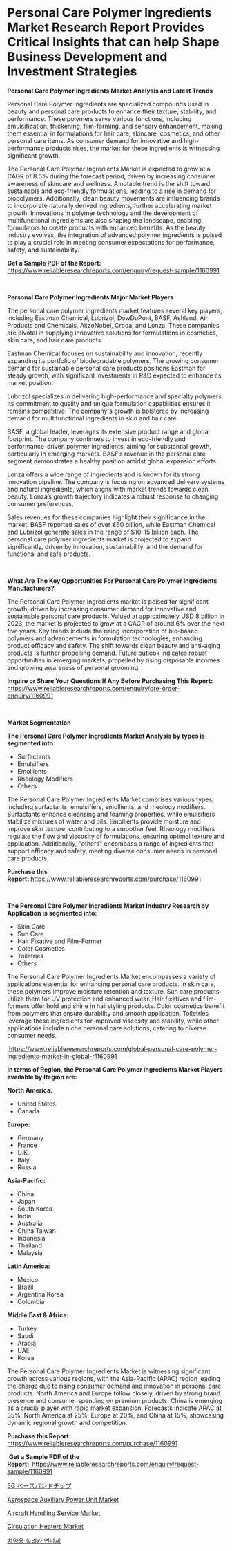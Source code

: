<p><h1>Personal Care Polymer Ingredients Market Research Report Provides Critical Insights that can help Shape Business Development and Investment Strategies</h1></p><p><strong>Personal Care Polymer Ingredients Market Analysis and Latest Trends</strong></p>
<p><p>Personal Care Polymer Ingredients are specialized compounds used in beauty and personal care products to enhance their texture, stability, and performance. These polymers serve various functions, including emulsification, thickening, film-forming, and sensory enhancement, making them essential in formulations for hair care, skincare, cosmetics, and other personal care items. As consumer demand for innovative and high-performance products rises, the market for these ingredients is witnessing significant growth.</p><p>The Personal Care Polymer Ingredients Market is expected to grow at a CAGR of 8.6% during the forecast period, driven by increasing consumer awareness of skincare and wellness. A notable trend is the shift toward sustainable and eco-friendly formulations, leading to a rise in demand for biopolymers. Additionally, clean beauty movements are influencing brands to incorporate naturally derived ingredients, further accelerating market growth. Innovations in polymer technology and the development of multifunctional ingredients are also shaping the landscape, enabling formulators to create products with enhanced benefits. As the beauty industry evolves, the integration of advanced polymer ingredients is poised to play a crucial role in meeting consumer expectations for performance, safety, and sustainability.</p></p>
<p><strong>Get a Sample PDF of the Report:&nbsp;</strong> <a href="https://www.reliableresearchreports.com/enquiry/request-sample/1160991">https://www.reliableresearchreports.com/enquiry/request-sample/1160991</a></p>
<p>&nbsp;</p>
<p><strong>Personal Care Polymer Ingredients Major Market Players</strong></p>
<p><p>The personal care polymer ingredients market features several key players, including Eastman Chemical, Lubrizol, DowDuPont, BASF, Ashland, Air Products and Chemicals, AkzoNobel, Croda, and Lonza. These companies are pivotal in supplying innovative solutions for formulations in cosmetics, skin care, and hair care products.</p><p>Eastman Chemical focuses on sustainability and innovation, recently expanding its portfolio of biodegradable polymers. The growing consumer demand for sustainable personal care products positions Eastman for steady growth, with significant investments in R&D expected to enhance its market position.</p><p>Lubrizol specializes in delivering high-performance and specialty polymers. Its commitment to quality and unique formulation capabilities ensures it remains competitive. The company's growth is bolstered by increasing demand for multifunctional ingredients in skin and hair care.</p><p>BASF, a global leader, leverages its extensive product range and global footprint. The company continues to invest in eco-friendly and performance-driven polymer ingredients, aiming for substantial growth, particularly in emerging markets. BASF’s revenue in the personal care segment demonstrates a healthy position amidst global expansion efforts.</p><p>Lonza offers a wide range of ingredients and is known for its strong innovation pipeline. The company is focusing on advanced delivery systems and natural ingredients, which aligns with market trends towards clean beauty. Lonza’s growth trajectory indicates a robust response to changing consumer preferences.</p><p>Sales revenues for these companies highlight their significance in the market: BASF reported sales of over €60 billion, while Eastman Chemical and Lubrizol generate sales in the range of $10-15 billion each. The personal care polymer ingredients market is projected to expand significantly, driven by innovation, sustainability, and the demand for functional and safe products.</p></p>
<p>&nbsp;</p>
<p><strong>What Are The Key Opportunities For Personal Care Polymer Ingredients Manufacturers?</strong></p>
<p><p>The Personal Care Polymer Ingredients market is poised for significant growth, driven by increasing consumer demand for innovative and sustainable personal care products. Valued at approximately USD 8 billion in 2023, the market is projected to grow at a CAGR of around 6% over the next five years. Key trends include the rising incorporation of bio-based polymers and advancements in formulation technologies, enhancing product efficacy and safety. The shift towards clean beauty and anti-aging products is further propelling demand. Future outlook indicates robust opportunities in emerging markets, propelled by rising disposable incomes and growing awareness of personal grooming.</p></p>
<p><strong>Inquire or Share Your Questions If Any Before Purchasing This Report:</strong> <a href="https://www.reliableresearchreports.com/enquiry/pre-order-enquiry/1160991">https://www.reliableresearchreports.com/enquiry/pre-order-enquiry/1160991</a></p>
<p>&nbsp;</p>
<p><strong>Market Segmentation</strong></p>
<p><strong>The Personal Care Polymer Ingredients Market Analysis by types is segmented into:</strong></p>
<p><ul><li>Surfactants</li><li>Emulsifiers</li><li>Emollients</li><li>Rheology Modifiers</li><li>Others</li></ul></p>
<p><p>The Personal Care Polymer Ingredients Market comprises various types, including surfactants, emulsifiers, emollients, and rheology modifiers. Surfactants enhance cleansing and foaming properties, while emulsifiers stabilize mixtures of water and oils. Emollients provide moisture and improve skin texture, contributing to a smoother feel. Rheology modifiers regulate the flow and viscosity of formulations, ensuring optimal texture and application. Additionally, "others" encompass a range of ingredients that support efficacy and safety, meeting diverse consumer needs in personal care products.</p></p>
<p><strong>Purchase this Report:&nbsp;</strong><a href="https://www.reliableresearchreports.com/purchase/1160991">https://www.reliableresearchreports.com/purchase/1160991</a></p>
<p>&nbsp;</p>
<p><strong>The Personal Care Polymer Ingredients Market Industry Research by Application is segmented into:</strong></p>
<p><ul><li>Skin Care</li><li>Sun Care</li><li>Hair Fixative and Film-Former</li><li>Color Cosmetics</li><li>Toiletries</li><li>Others</li></ul></p>
<p><p>The Personal Care Polymer Ingredients Market encompasses a variety of applications essential for enhancing personal care products. In skin care, these polymers improve moisture retention and texture. Sun care products utilize them for UV protection and enhanced wear. Hair fixatives and film-formers offer hold and shine in hairstyling products. Color cosmetics benefit from polymers that ensure durability and smooth application. Toiletries leverage these ingredients for improved viscosity and stability, while other applications include niche personal care solutions, catering to diverse consumer needs.</p></p>
<p><a href="https://www.reliableresearchreports.com/global-personal-care-polymer-ingredients-market-in-global-r1160991">&nbsp;https://www.reliableresearchreports.com/global-personal-care-polymer-ingredients-market-in-global-r1160991</a></p>
<p><strong>In terms of Region, the Personal Care Polymer Ingredients Market Players available by Region are:</strong></p>
<p>
    <p> <strong> North America: </strong>
        <ul>
            <li>United States</li>
            <li>Canada</li>
        </ul>
        </p> 
    <p> <strong> Europe: </strong>
        <ul>
            <li>Germany</li>
            <li>France</li>
            <li>U.K.</li>
            <li>Italy</li>
            <li>Russia</li>
        </ul>
        </p> 
    <p> <strong> Asia-Pacific: </strong>
        <ul>
            <li>China</li>
            <li>Japan</li>
            <li>South Korea</li>
            <li>India</li>
            <li>Australia</li>
            <li>China Taiwan</li>
            <li>Indonesia</li>
            <li>Thailand</li>
            <li>Malaysia</li>
        </ul>
        </p> 
    <p> <strong> Latin America: </strong>
        <ul>
            <li>Mexico</li>
            <li>Brazil</li>
            <li>Argentina Korea</li>
            <li>Colombia</li>
        </ul>
        </p> 
    <p> <strong> Middle East & Africa: </strong>
        <ul>
            <li>Turkey</li>
            <li>Saudi</li>
            <li>Arabia</li>
            <li>UAE</li>
            <li>Korea</li>
        </ul>
    </p>
    </p>
<p><p>The Personal Care Polymer Ingredients Market is witnessing significant growth across various regions, with the Asia-Pacific (APAC) region leading the charge due to rising consumer demand and innovation in personal care products. North America and Europe follow closely, driven by strong brand presence and consumer spending on premium products. China is emerging as a crucial player with rapid market expansion. Forecasts indicate APAC at 35%, North America at 25%, Europe at 20%, and China at 15%, showcasing dynamic regional growth and competition.</p></p>
<p><strong>Purchase this Report: </strong><a href="https://www.reliableresearchreports.com/purchase/1160991">https://www.reliableresearchreports.com/purchase/1160991</a></p>
<p>&nbsp;<strong>Get a Sample PDF of the Report:&nbsp;&nbsp;</strong><a href="https://www.reliableresearchreports.com/enquiry/request-sample/1160991">https://www.reliableresearchreports.com/enquiry/request-sample/1160991</a></p>
<p><strong></strong></p>
<p><p><a href="https://medium.com/@baronjacobi/5g-baseband-chip-market-%E3%81%AE%E3%82%B0%E3%83%AD%E3%83%BC%E3%83%90%E3%83%AB%E5%B8%82%E5%A0%B4%E6%A6%82%E8%A6%81%E3%81%AF-%E4%B8%96%E7%95%8C%E3%81%8A%E3%82%88%E3%81%B3%E4%B8%BB%E8%A6%81%E5%B8%82%E5%A0%B4%E3%81%AB%E3%81%8A%E3%81%91%E3%82%8B%E6%A5%AD%E7%95%8C%E3%81%AB%E5%BD%B1%E9%9F%BF%E3%82%92%E4%B8%8E%E3%81%88%E3%82%8B%E4%B8%BB%E8%A6%81%E3%81%AA%E3%83%88%E3%83%AC%E3%83%B3%E3%83%89%E3%81%AB%E3%81%A4%E3%81%84%E3%81%A6-%E7%8B%AC%E8%87%AA%E3%81%AE%E8%A6%96%E7%82%B9%E3%82%92%E6%8F%90%E4%BE%9B%E3%81%97%E3%81%BE%E3%81%99-5a1b5852a67b">5G ベースバンドチップ</a></p><p><a href="https://github.com/JakirUddin511/Market-Research-Report-List-1/blob/main/aerospace-auxiliary-power-unit-market.md">Aerospace Auxiliary Power Unit Market</a></p><p><a href="https://github.com/AbbasMahmud554/Market-Research-Report-List-1/blob/main/aircraft-handling-service-market.md">Aircraft Handling Service Market</a></p><p><a href="https://www.linkedin.com/pulse/circulation-heaters-market-outlook-share-analysis-growth-0urcf?trackingId=nIQJBgQVSVmWUnwnHw2jGA%3D%3D">Circulation Heaters Market</a></p><p><a href="https://medium.com/@donaldshaw1965/%EC%84%B8%EA%B3%84-silica-abrasives-for-toothpaste-market-%EC%9D%80-2024%EC%97%90%EC%84%9C-2031%EB%A1%9C-%EC%97%B0%ED%8F%89%EA%B7%A0-%EC%A6%9D%EA%B0%80%EC%9C%A8%EC%9D%84-%EB%B3%B4%EC%9D%BC-%EA%B2%83%EC%9C%BC%EB%A1%9C-%EC%98%88%EC%83%81%EB%90%A9%EB%8B%88%EB%8B%A4-3c959bed8856">치약용 실리카 연마제</a></p></p>